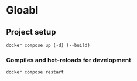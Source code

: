 # Gloabl

## Project setup
```
docker compose up (-d) (--build)
```

### Compiles and hot-reloads for development
```
docker compose restart
```